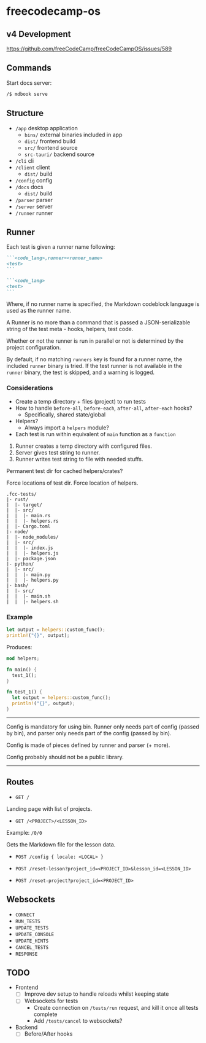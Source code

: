 # freecodecamp-os

## v4 Development

https://github.com/freeCodeCamp/freeCodeCampOS/issues/589

## Commands

Start docs server:

```bash
/$ mdbook serve
```

## Structure

- `/app` desktop application
  - `bins/` external binaries included in app
  - `dist/` frontend build
  - `src/` frontend source
  - `src-tauri/` backend source
- `/cli` cli
- `/client` client
  - `dist/` build
- `/config` config
- `/docs` docs
  - `dist/` build
- `/parser` parser
- `/server` server
- `/runner` runner

## Runner

Each test is given a runner name following:

````markdown
```<code_lang>,runner=<runner_name>
<test>
```

```<code_lang>
<test>
```
````

Where, if no runner name is specified, the Markdown codeblock language is used as the runner name.

A Runner is no more than a command that is passed a JSON-serializable string of the test meta - hooks, helpers, test code.

Whether or not the runner is run in parallel or not is determined by the project configuration.

By default, if no matching `runners` key is found for a runner name, the included `runner` binary is tried. If the test runner is not available in the `runner` binary, the test is skipped, and a warning is logged.

### Considerations

- Create a temp directory + files (project) to run tests
- How to handle `before-all`, `before-each`, `after-all`, `after-each` hooks?
  - Specifically, shared state/global
- Helpers?
  - Always import a `helpers` module?
- Each test is run within equivalent of `main` function as a `function`

1. Runner creates a temp directory with configured files.
1. Server gives test string to runner.
1. Runner writes test string to file with needed stuffs.

Permanent test dir for cached helpers/crates?

Force locations of test dir. Force location of helpers.

```console
.fcc-tests/
|- rust/
|  |- target/
|  |- src/
|  |  |- main.rs
|  |  |- helpers.rs
|  |- Cargo.toml
|- node/
|  |- node_modules/
|  |- src/
|  |  |- index.js
|  |  |- helpers.js
|  |- package.json
|- python/
|  |- src/
|  |  |- main.py
|  |  |- helpers.py
|- bash/
|  |- src/
|  |  |- main.sh
|  |  |- helpers.sh
```

### Example

```rust
let output = helpers::custom_func();
println!("{}", output);
```

Produces:

```rust
mod helpers;

fn main() {
  test_1();
}

fn test_1() {
  let output = helpers::custom_func();
  println!("{}", output);
}
```

---

Config is mandatory for using bin. Runner only needs part of config (passed by bin), and parser only needs part of the config (passed by bin).

Config is made of pieces defined by runner and parser (+ more).

Config probably should not be a public library.

---

## Routes

- `GET /`

Landing page with list of projects.

- `GET /<PROJECT>/<LESSON_ID>`

Example: `/0/0`

Gets the Markdown file for the lesson data.

- `POST /config { locale: <LOCAL> }`

- `POST /reset-lesson?project_id=<PROJECT_ID>&lesson_id=<LESSON_ID>`
- `POST /reset-project?project_id=<PROJECT_ID>`

## Websockets

- `CONNECT`
- `RUN_TESTS`
- `UPDATE_TESTS`
- `UPDATE_CONSOLE`
- `UPDATE_HINTS`
- `CANCEL_TESTS`
- `RESPONSE`

## TODO

- Frontend
  - [ ] Improve dev setup to handle reloads whilst keeping state
  - [ ] Websockets for tests
    - Create connection on `/tests/run` request, and kill it once all tests complete
    - Add `/tests/cancel` to websockets?
- Backend
  - [ ] Before/After hooks
